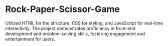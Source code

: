 # Rock-Paper-Scissor-Game
Utilized HTML for the structure, CSS for styling, and JavaScript for real-time interactivity. The project demonstrates proficiency in front-end development and problem-solving skills, fostering engagement and entertainment for users.
